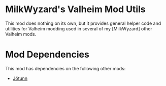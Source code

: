 # MilkWyzard's Valheim Mod Utils

This mod does nothing on its own, but it provides general helper code and utilities for Valheim modding used in several of my [MilkWyzard] other Valheim mods.

# Mod Dependencies

This mod has dependencies on the following other mods:
- [Jötunn](https://github.com/Valheim-Modding/Jotunn) 
